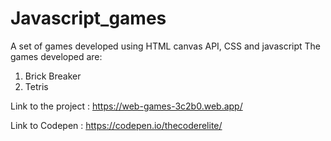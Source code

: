 # Javascript_games
A set of games developed using HTML canvas API, CSS and javascript
The games developed are:
1. Brick Breaker
2. Tetris

Link to the project : https://web-games-3c2b0.web.app/

Link to Codepen : https://codepen.io/thecoderelite/
